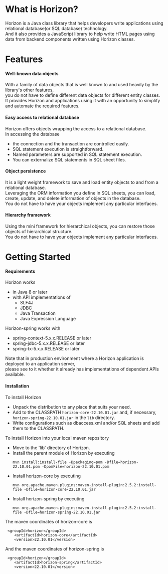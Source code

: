 <h1>What is Horizon?</h1>
<p>Horizon is a Java class library that helps developers write applications using relational database(or SQL database) technology.<br>
And it also provides a JavaScript library to help write HTML pages using data from backend components written using Horizon classes.
</p>
<h1>Features</h1>
<h4>Well-known data objects</h4>
<p>With a family of data objects that is well known to and used heavily by the library's other features,<br>
you do not have to define different data objects for different entity classes.<br>
It provides Horizon and applications using it with an opportunity to simplify and automate the required features.
</p>
<h4>Easy access to relational database</h4>
<p>Horizon offers objects wrapping the access to a relational database.<br>
In accessing the database
<ul><li>the connection and the transaction are controlled easily.</li>
	<li>SQL statement execution is straightforward.</li>
	<li>Named parameters are supported in SQL statement execution.</li>
	<li>You can externalize SQL statements in SQL sheet files.</li>
</ul>
</p>
<h4>Object persistence</h4>
<p>It is a light weight framework to save and load entity objects to and from a relational database.<br>
Leveraging the ORM information you define in SQL sheets,
you can load, create, update, and delete information of objects in the database.<br />
You do not have to have your objects implement any particular interfaces. 
</p>
<h4>Hierarchy framework</h4>
<p>Using the mini framework for hierarchical objects, you can restore those objects of hierarchical structure.<br />
You do not have to have your objects implement any particular interfaces. 
</p>
<h1>Getting Started</h1>
<h4 id="requirements">Requirements</h4>
Horizon works
<ul><li>in Java 8 or later</li>
	<li>with API implementations of
		<ul><li>SLF4J</li>
			<li>JDBC</li>
			<li>Java Transaction</li>
			<li>Java Expression Language</li>
		</ul>
	</li>
</ul>
Horizon-spring works with
<ul><li>spring-context-5.x.x.RELEASE or later</li>
	<li>spring-jdbc-5.x.x.RELEASE or later</li>
	<li>spring-tx-5.x.x.RELEASE or later</li>
</ul>
Note that in production environment where a Horizon application is deployed to an application server,<br />
please see to it whether it already has implementations of dependent APIs available.
<h4 id="installation">Installation</h4>
To install Horizon
<ul><li>Unpack the distribution to any place that suits your need.</li>
	<li>Add to the CLASSPATH <code>horizon-core-22.10.01.jar</code> and, if necessary, <code>horizon-spring-22.10.01.jar</code> in the <code>lib</code> directory.</li>
	<li>Write configurations such as dbaccess.xml and/or SQL sheets and add them to the CLASSPATH.</li>
</ul>
To install Horizon into your local maven repository
<ul><li>Move to the 'lib' directory of Horizon.</li>
	<li>Install the parent module of Horizon by executing
		<pre><code>mvn install:install-file -Dpackaging=pom -Dfile=horizon-22.10.01.pom -DpomFile=horizon-22.10.01.pom</code></pre>
	</li>
	<li>Install horizon-core by executing
		<pre><code>mvn org.apache.maven.plugins:maven-install-plugin:2.5.2:install-file -Dfile=horizon-core-22.10.01.jar</code></pre>
	</li>
	<li>Install horizon-spring by executing
		<pre><code>mvn org.apache.maven.plugins:maven-install-plugin:2.5.2:install-file -Dfile=horizon-spring-22.10.01.jar</code></pre>
	</li>
</ul>
The maven coordinates of horizon-core is
<pre><code>	&lt;groupId>horizon&lt;/groupId>
	&lt;artifactId>horizon-core&lt;/artifactId>
	&lt;version>22.10.01&lt;/version></code></pre>
And the maven coordinates of horizon-spring is
<pre><code>	&lt;groupId>horizon&lt;/groupId>
	&lt;artifactId>horizon-spring&lt;/artifactId>
	&lt;version>22.10.01&lt;/version></code></pre>
